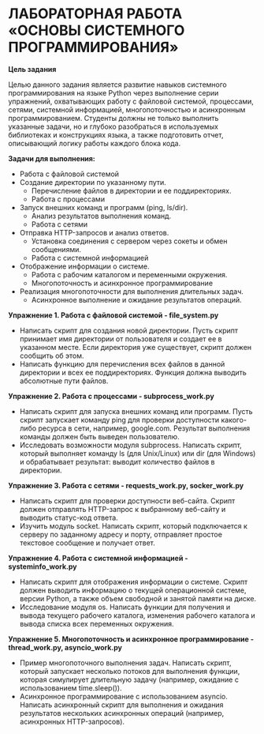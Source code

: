 # ЛАБОРАТОРНАЯ РАБОТА «ОСНОВЫ СИСТЕМНОГО ПРОГРАММИРОВАНИЯ»

**Цель задания**

Целью данного задания является развитие навыков системного программирования на языке Python через выполнение серии упражнений, охватывающих работу с файловой системой, процессами, сетями, системной информацией, многопоточностью и асинхронным программированием. Студенты должны не только выполнить указанные задачи, но и глубоко разобраться в используемых библиотеках и конструкциях языка, а также подготовить отчет, описывающий логику работы каждого блока кода.

**Задачи для выполнения:**
- Работа с файловой системой
- Создание директории по указанному пути.
  - Перечисление файлов в директории и ее поддиректориях.
  - Работа с процессами
- Запуск внешних команд и программ (ping, ls/dir).
  - Анализ результатов выполнения команд.
  - Работа с сетями
- Отправка HTTP-запросов и анализ ответов.
  - Установка соединения с сервером через сокеты и обмен сообщениями.
  - Работа с системной информацией
- Отображение информации о системе.
  - Работа с рабочим каталогом и переменными окружения.
  - Многопоточность и асинхронное программирование
- Реализация многопоточности для выполнения длительных задач.
  - Асинхронное выполнение и ожидание результатов операций.

**Упражнение 1. Работа с файловой системой - file_system.py**
- Написать скрипт для создания новой директории. Пусть скрипт принимает имя директории от пользователя и создает ее 
в указанном месте. Если директория уже существует, скрипт должен сообщить об этом.
- Написать функцию для перечисления всех файлов в данной директории и всех ее поддиректориях. Функция должна выводить 
абсолютные пути файлов.

**Упражнение 2. Работа с процессами - subprocess_work.py**
- Написать скрипт для запуска внешних команд или программ. Пусть скрипт запускает команду ping для проверки доступности 
какого-либо ресурса в сети, например, google.com. Результат выполнения команды должен быть выведен пользователю.
- Исследовать возможности модуля subprocess. Написать скрипт, который выполняет команду ls (для Unix/Linux) или 
dir (для Windows) и обрабатывает результат: выводит количество файлов в директории.

**Упражнение 3. Работа с сетями - requests_work.py, socker_work.py**
- Написать скрипт для проверки доступности веб-сайта. Скрипт должен отправлять HTTP-запрос к выбранному веб-сайту и 
выводить статус-код ответа.
- Изучить модуль socket. Написать скрипт, который подключается к серверу по заданному адресу и порту, отправляет 
простое текстовое сообщение и получает ответ.

**Упражнение 4. Работа с системной информацией - systeminfo_work.py**
- Написать скрипт для отображения информации о системе. Скрипт должен выводить информацию о текущей операционной 
системе, версии Python, а также объем свободной и занятой памяти на диске.
- Исследование модуля os. Написать функции для получения и вывода текущего рабочего каталога, изменения рабочего 
каталога и вывода списка всех переменных окружения.

**Упражнение 5. Многопоточность и асинхронное программирование - thread_work.py, asyncio_work.py**
- Пример многопоточного выполнения задач. Написать скрипт, который запускает несколько потоков для выполнения функции, 
которая симулирует длительную задачу (например, ожидание с использованием time.sleep()).
- Асинхронное программирование с использованием asyncio. Написать асинхронный скрипт для выполнения и ожидания 
результатов нескольких асинхронных операций (например, асинхронных HTTP-запросов).
